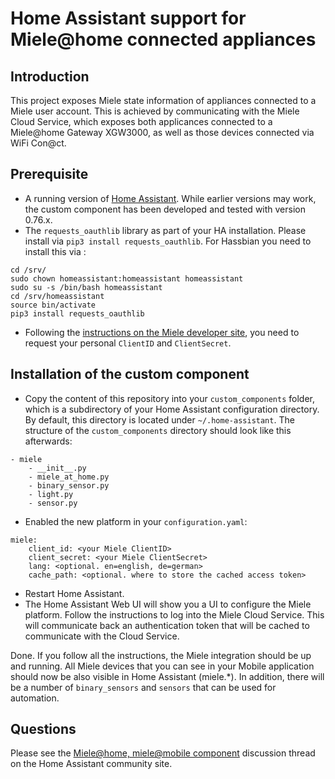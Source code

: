 # Home Assistant support for Miele@home connected appliances

## Introduction

This project exposes Miele state information of appliances connected to a Miele user account. This is achieved by communicating with the Miele Cloud Service, which exposes both applicances connected to a Miele@home Gateway XGW3000, as well as those devices connected via WiFi Con@ct.

## Prerequisite

* A running version of [Home Assistant](https://home-assistant.io). While earlier versions may work, the custom component has been developed and tested with version 0.76.x.
* The ```requests_oauthlib``` library as part of your HA installation. Please install via ```pip3 install requests_oauthlib```.
  For Hassbian you need to install this via :
```
cd /srv/
sudo chown homeassistant:homeassistant homeassistant
sudo su -s /bin/bash homeassistant
cd /srv/homeassistant
source bin/activate
pip3 install requests_oauthlib
```

* Following the [instructions on the Miele developer site](https://www.miele.com/developer/getinvolved.html), you need to request your personal ```ClientID``` and ```ClientSecret```.

## Installation of the custom component

* Copy the content of this repository into your ```custom_components``` folder, which is a subdirectory of your Home Assistant configuration directory. By default, this directory is located under ```~/.home-assistant```. The structure of the ```custom_components``` directory should look like this afterwards:

```
- miele
    - __init__.py
    - miele_at_home.py
    - binary_sensor.py
    - light.py
    - sensor.py
```

* Enabled the new platform in your ```configuration.yaml```:

```
miele:
    client_id: <your Miele ClientID>
    client_secret: <your Miele ClientSecret>
    lang: <optional. en=english, de=german>
    cache_path: <optional. where to store the cached access token>
```

* Restart Home Assistant.
* The Home Assistant Web UI will show you a UI to configure the Miele platform. Follow the instructions to log into the Miele Cloud Service. This will communicate back an authentication token that will be cached to communicate with the Cloud Service.

Done. If you follow all the instructions, the Miele integration should be up and running. All Miele devices that you can see in your Mobile application should now be also visible in Home Assistant (miele.*). In addition, there will be a number of ```binary_sensors``` and ```sensors``` that can be used for automation.

## Questions

Please see the [Miele@home, miele@mobile component](https://community.home-assistant.io/t/miele-home-miele-mobile-component/64508) discussion thread on the Home Assistant community site.
